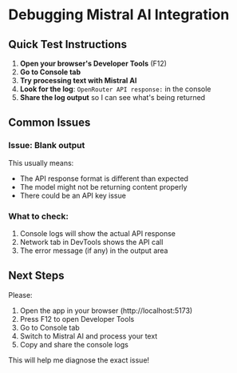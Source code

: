 # Debugging Mistral AI Integration

## Quick Test Instructions

1. **Open your browser's Developer Tools** (F12)
2. **Go to Console tab**
3. **Try processing text with Mistral AI**
4. **Look for the log**: `OpenRouter API response:` in the console
5. **Share the log output** so I can see what's being returned

## Common Issues

### Issue: Blank output
This usually means:
- The API response format is different than expected
- The model might not be returning content properly
- There could be an API key issue

### What to check:
1. Console logs will show the actual API response
2. Network tab in DevTools shows the API call
3. The error message (if any) in the output area

## Next Steps

Please:
1. Open the app in your browser (http://localhost:5173)
2. Press F12 to open Developer Tools
3. Go to Console tab
4. Switch to Mistral AI and process your text
5. Copy and share the console logs

This will help me diagnose the exact issue!

